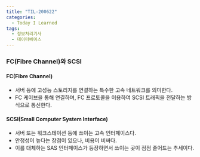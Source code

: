 ```yaml
---
title: "TIL-200622"
categories:
  - Today I Learned
tags:
  - 정보처리기사
  - 데이터베이스
---
```


### FC(Fibre Channel)와 SCSI
#### FC(Fibre Channel)
  - 서버 등에 고성능 스토리지를 연결하는 특수한 고속 네트워크를 의미한다.
  - FC 케이브을 통해 연결하며, FC 프로토콜을 이용하여 SCSI 트래픽을 전달하는 방식으로 통신한다.

#### SCSI(Small Computer System Interface)
  - 서버 또는 워크스테이션 등에 쓰이는 고속 인터페이스다.
  - 안정성이 높다는 장점이 있으나, 비용이 비싸다.
  - 이를 대체하는 SAS 인터페이스가 등장하면서 쓰이는 곳이 점점 줄어드는 추세이다.
